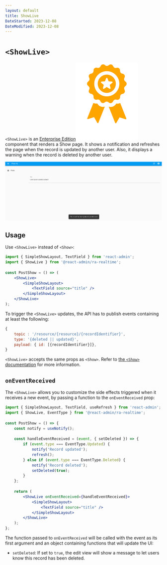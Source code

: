 ```yaml
---
layout: default
title: ShowLive
DateStarted: 2023-12-08
DateModified: 2023-12-08
---
```


# `<ShowLive>`

`<ShowLive>` is an [Enterprise Edition](https://marmelab.com/ra-enterprise)<img class="icon" src="./img/premium.svg" /> component that  renders a Show page. It shows a notification and refreshes the page when the record is updated by another user. Also, it displays a warning when the record is deleted by another user.

![ShowLive](./img/ShowLive.png)

## Usage

Use `<ShowLive>` instead of `<Show>`:

```jsx
import { SimpleShowLayout, TextField } from 'react-admin';
import { ShowLive } from '@react-admin/ra-realtime';

const PostShow = () => (
    <ShowLive>
        <SimpleShowLayout>
            <TextField source="title" />
        </SimpleShowLayout>
    </ShowLive>
);
```

To trigger the `<ShowLive>` updates, the API has to publish events containing at least the following:

```js
{
    topic : '/resource/{resource}/{recordIdentifier}',
    type: '{deleted || updated}',
    payload: { id: [{recordIdentifier}]},
}
```

`<ShowLive>` accepts the same props as `<Show>`. Refer to [the `<Show>` documentation](./Show.md) for more information.

## `onEventReceived`

The `<ShowLive>` allows you to customize the side effects triggered when it receives a new event, by passing a function to the `onEventReceived` prop:

```jsx
import { SimpleShowLayout, TextField, useRefresh } from 'react-admin';
import { ShowLive, EventType } from '@react-admin/ra-realtime';

const PostShow = () => {
    const notify = useNotify();

    const handleEventReceived = (event, { setDeleted }) => {
        if (event.type === EventType.Updated) {
            notify('Record updated');
            refresh();
        } else if (event.type === EventType.Deleted) {
            notify('Record deleted');
            setDeleted(true);
        }
    };

    return (
        <ShowLive onEventReceived={handleEventReceived}>
            <SimpleShowLayout>
                <TextField source="title" />
            </SimpleShowLayout>
        </ShowLive>
    );
};
```

The function passed to `onEventReceived` will be called with the event as its first argument and an object containing functions that will update the UI:

-   `setDeleted`: If set to `true`, the edit view will show a message to let users know this record has been deleted.
